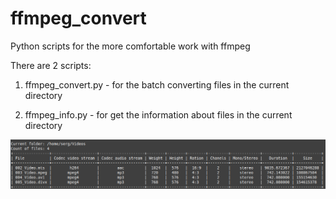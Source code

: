 # ffmpeg_convert
Python scripts for the more comfortable work with ffmpeg

There are 2 scripts:
1. ffmpeg_convert.py - for the batch converting files in the current directory

2. ffmpeg_info.py - for get the information about files in the current directory

![Alt text](screenshots/ffmpeg_info_result.png "Title")
